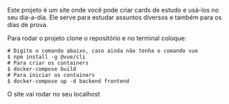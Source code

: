 Este projeto é um site onde você pode criar cards de estudo e usá-los no seu dia-a-dia.
Ele serve para estudar assuntos diversos e também para os dias de prova.


Para rodar o projeto clone o repositório e no terminal coloque:

```
# Digite o comando abaixo, caso ainda não tenha o comando vue
$ npm install -g @vue/cli
# Para criar os containers
$ docker-compose build
# Para iniciar os containers
$ docker-compose up -d backend frontend
```

O site vai rodar no seu localhost
